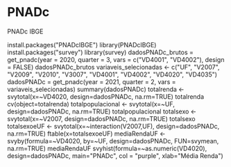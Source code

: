 # PNADc
PNADc IBGE


install.packages("PNADcIBGE")
library(PNADcIBGE)
install.packages("survey")
library(survey)
dadosPNADc_brutos = get_pnadc(year = 2020, quarter = 3, vars = c("VD4001", "VD4002"), design = FALSE)
dadosPNADc_brutos
variaveis_selecionadas <- c("UF", "V2007", "V2009", "V2010", "V3007", "VD4001", "VD4002", "VD4020", "VD4035")
dadosPNADc = get_pnadc(year = 2021, quarter = 2, vars = variaveis_selecionadas)
summary(dadosPNADc)
totalrenda <- svytotal(x=~VD4020, design=dadosPNADc, na.rm=TRUE)
totalrenda
cv(object=totalrenda)
totalpopulacional <- svytotal(x=~UF, design=dadosPNADc, na.rm=TRUE)
totalpopulacional
totalsexo <- svytotal(x=~V2007, design=dadosPNADc, na.rm=TRUE)
totalsexo
totalsexoeUF <- svytotal(x=~interaction(V2007,UF), design=dadosPNADc, na.rm=TRUE)
ftable(x=totalsexoeUF)
mediaRendaUF <- svyby(formula=~VD4020, by=~UF, design=dadosPNADc, FUN=svymean, na.rm=TRUE)
mediaRendaUF
svyhist(formula=~as.numeric(VD4020), design=dadosPNADc, main="PNADc", col = "purple", xlab="Média Renda")


